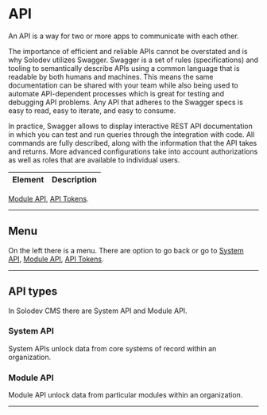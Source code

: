 # API

An API is a way for two or more apps to communicate with each other.

The importance of efficient and reliable APIs cannot be overstated and is why Solodev utilizes Swagger. Swagger is a set of rules (specifications) and tooling to semantically describe APIs using a common language that is readable by both humans and machines. This means the same documentation can be shared with your team while also being used to automate API-dependent processes which is great for testing and debugging API problems. Any API that adheres to the Swagger specs is easy to read, easy to iterate, and easy to consume.

In practice, Swagger allows to display interactive REST API documentation in which you can test and run queries through the integration with code. All commands are fully described, along with the information that the API takes and returns. More advanced configurations take into account authorizations as well as roles that are available to individual users.

**Element** | **Description** 
:--- | ---
<a href="/admin/api/module-api/">Module API</a>, <a href="/admin/api/api-tokens/">API Tokens</a>.







---

## Menu

On the left there is a menu. There are option to go back or go to <a href="/admin/api/system-api/">System API</a>, <a href="/admin/api/module-api/">Module API</a>, <a href="/admin/api/api-tokens/">API Tokens</a>.

---

## API types

In Solodev CMS there are System API and Module API. 

### System API

System APIs unlock data from core systems of record within an organization.

### Module API

Module API unlock data from particular modules within an organization.

---

